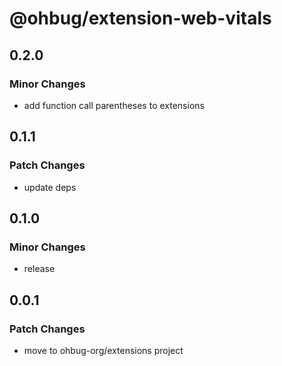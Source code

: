 # @ohbug/extension-web-vitals

## 0.2.0

### Minor Changes

- add function call parentheses to extensions

## 0.1.1

### Patch Changes

- update deps

## 0.1.0

### Minor Changes

- release

## 0.0.1

### Patch Changes

- move to ohbug-org/extensions project
